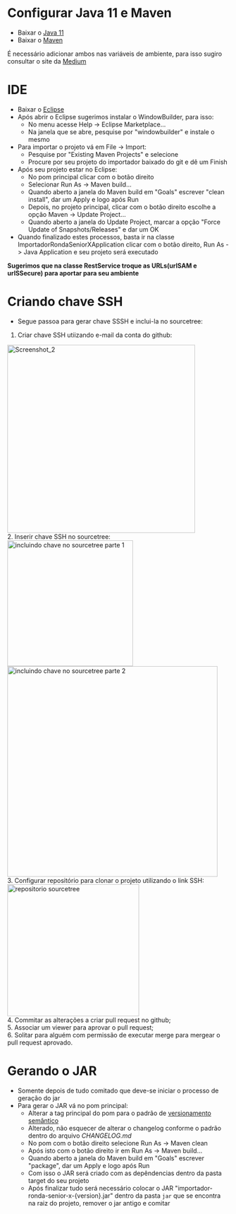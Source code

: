 # Configurar Java 11 e Maven
* Baixar o [Java 11](https://jdk.java.net/archive/)
* Baixar o [Maven](https://maven.apache.org/install.html)

É necessário adicionar ambos nas variáveis de ambiente, para isso sugiro consultar o site da [Medium](https://medium.com/beelabacademy/configurando-vari%C3%A1veis-de-ambiente-java-home-e-maven-home-no-windows-e-unix-d9461f783c26)


# IDE
* Baixar o [Eclipse](https://www.eclipse.org/downloads/)
* Após abrir o Eclipse sugerimos instalar o WindowBuilder, para isso:
    * No menu acesse Help -> Eclipse Marketplace...
    * Na janela que se abre, pesquise por "windowbuilder" e instale o mesmo
* Para importar o projeto vá em File -> Import:
    * Pesquise por "Existing Maven Projects" e selecione
    * Procure por seu projeto do importador baixado do git e dê um Finish
* Após seu projeto estar no Eclipse:
    * No pom principal clicar com o botão direito
    * Selecionar Run As -> Maven build...
    * Quando aberto a janela do Maven build em "Goals" escrever "clean install", dar um Apply e logo após Run
    * Depois, no projeto principal, clicar com o botão direito escolhe a opção Maven -> Update Project...
    * Quando aberto a janela do Update Project, marcar a opção "Force Update of Snapshots/Releases" e dar um OK
* Quando finalizado estes processos, basta ir na classe ImportadorRondaSeniorXApplication clicar com o botão direito, Run As -> Java Application e seu projeto será executado

**Sugerimos que na classe RestService troque as URLs(urlSAM e urlSSecure) para aportar para seu ambiente**

# Criando chave SSH
* Segue passoa para gerar chave SSSH e inclui-la no sourcetree:
1. Criar chave SSH utiizando e-mail da conta do github: </br>
<img width="426" alt="Screenshot_2" src="https://github.com/rondasenior/importador-ronda-senior-x/assets/48299447/65372c33-3558-4e97-a9a4-96c9b02a5af7">
</br>
2.  Inserir chave SSH no sourcetree: </br>
<img width="285" alt="incluindo chave no sourcetree parte 1" src="https://github.com/rondasenior/importador-ronda-senior-x/assets/48299447/5d854146-3518-4cc7-98ac-2e58ebe09d10">
</br>
<img width="477" alt="incluindo chave no sourcetree parte 2" src="https://github.com/rondasenior/importador-ronda-senior-x/assets/48299447/84bef9f2-b0bf-42ae-852c-9e3771e6bb84">
</br>
3.  Configurar repositório para clonar o projeto utilizando o link SSH: </br>
<img width="299" alt="repositorio sourcetree" src="https://github.com/rondasenior/importador-ronda-senior-x/assets/48299447/d3a0b47b-08e8-4c1c-8cfc-05fb7c7505e2">
</br>
4.  Commitar as alterações a criar pull request no github; </br>
5.  Associar um viewer para aprovar o pull request; </br>
6.  Solitar para alguém com permissão de executar merge para mergear o pull request aprovado. </br>

# Gerando o JAR
* Somente depois de tudo comitado que deve-se iniciar o processo de geração do jar
* Para gerar o JAR vá no pom principal:
    * Alterar a tag principal **<version>** do pom para o padrão de [versionamento semântico](https://imasters.com.br/codigo/versionamento-semantico-o-que-e-e-como-usar#:~:text=Essa%20regra%20define%20basicamente%20o,dever%C3%A1%20sempre%20iniciar%20com%201.)
    * Alterado, não esquecer de alterar o changelog conforme o padrão dentro do arquivo  _CHANGELOG.md_
    * No pom com o botão direito selecione Run As -> Maven clean
    * Após isto com o botão direito ir em Run As -> Maven build...
    * Quando aberto a janela do Maven build em "Goals" escrever "package", dar um Apply e logo após Run
    * Com isso o JAR será criado com as depêndencias dentro da pasta target do seu projeto
    * Após finalizar tudo será necessário colocar o JAR "importador-ronda-senior-x-{version}.jar" dentro da pasta ``jar`` que se encontra na raiz do projeto, remover o jar antigo e comitar
    


